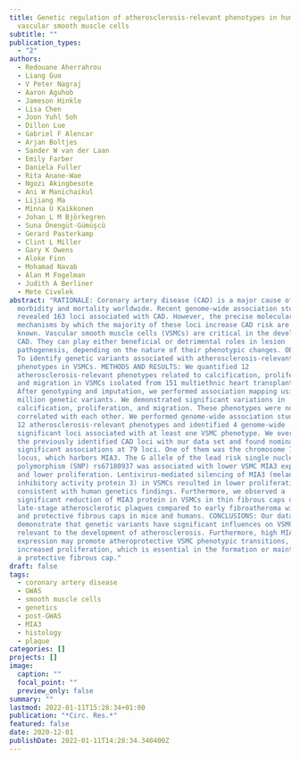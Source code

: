 ```yaml
---
title: Genetic regulation of atherosclerosis-relevant phenotypes in human
  vascular smooth muscle cells
subtitle: ""
publication_types:
  - "2"
authors:
  - Redouane Aherrahrou
  - Liang Guo
  - V Peter Nagraj
  - Aaron Aguhob
  - Jameson Hinkle
  - Lisa Chen
  - Joon Yuhl Soh
  - Dillon Lue
  - Gabriel F Alencar
  - Arjan Boltjes
  - Sander W van der Laan
  - Emily Farber
  - Daniela Fuller
  - Rita Anane-Wae
  - Ngozi Akingbesote
  - Ani W Manichaikul
  - Lijiang Ma
  - Minna U Kaikkonen
  - Johan L M Björkegren
  - Suna Önengüt-Gümüşcü
  - Gerard Pasterkamp
  - Clint L Miller
  - Gary K Owens
  - Aloke Finn
  - Mohamad Navab
  - Alan M Fogelman
  - Judith A Berliner
  - Mete Civelek
abstract: "RATIONALE: Coronary artery disease (CAD) is a major cause of
  morbidity and mortality worldwide. Recent genome-wide association studies
  revealed 163 loci associated with CAD. However, the precise molecular
  mechanisms by which the majority of these loci increase CAD risk are not
  known. Vascular smooth muscle cells (VSMCs) are critical in the development of
  CAD. They can play either beneficial or detrimental roles in lesion
  pathogenesis, depending on the nature of their phenotypic changes. OBJECTIVE:
  To identify genetic variants associated with atherosclerosis-relevant
  phenotypes in VSMCs. METHODS AND RESULTS: We quantified 12
  atherosclerosis-relevant phenotypes related to calcification, proliferation,
  and migration in VSMCs isolated from 151 multiethnic heart transplant donors.
  After genotyping and imputation, we performed association mapping using 6.3
  million genetic variants. We demonstrated significant variations in
  calcification, proliferation, and migration. These phenotypes were not
  correlated with each other. We performed genome-wide association studies for
  12 atherosclerosis-relevant phenotypes and identified 4 genome-wide
  significant loci associated with at least one VSMC phenotype. We overlapped
  the previously identified CAD loci with our data set and found nominally
  significant associations at 79 loci. One of them was the chromosome 1q41
  locus, which harbors MIA3. The G allele of the lead risk single nucleotide
  polymorphism (SNP) rs67180937 was associated with lower VSMC MIA3 expression
  and lower proliferation. Lentivirus-mediated silencing of MIA3 (melanoma
  inhibitory activity protein 3) in VSMCs resulted in lower proliferation,
  consistent with human genetics findings. Furthermore, we observed a
  significant reduction of MIA3 protein in VSMCs in thin fibrous caps of
  late-stage atherosclerotic plaques compared to early fibroatheroma with thick
  and protective fibrous caps in mice and humans. CONCLUSIONS: Our data
  demonstrate that genetic variants have significant influences on VSMC function
  relevant to the development of atherosclerosis. Furthermore, high MIA3
  expression may promote atheroprotective VSMC phenotypic transitions, including
  increased proliferation, which is essential in the formation or maintenance of
  a protective fibrous cap."
draft: false
tags:
  - coronary artery disease
  - GWAS
  - smooth muscle cells
  - genetics
  - post-GWAS
  - MIA3
  - histology
  - plaque
categories: []
projects: []
image:
  caption: ""
  focal_point: ""
  preview_only: false
summary: ""
lastmod: 2022-01-11T15:28:34+01:00
publication: "*Circ. Res.*"
featured: false
date: 2020-12-01
publishDate: 2022-01-11T14:28:34.340400Z
---
```

